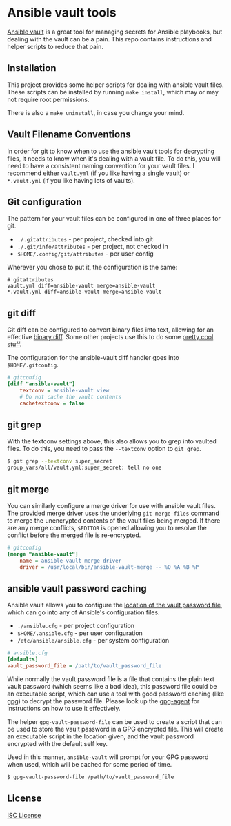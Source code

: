 # Ansible vault tools

[Ansible vault][] is a great tool for managing secrets for Ansible playbooks,
but dealing with the vault can be a pain. This repo contains instructions and
helper scripts to reduce that pain.

## Installation

This project provides some helper scripts for dealing with ansible vault files.
These scripts can be installed by running `make install`, which may or may not
require root permissions.

There is also a `make uninstall`, in case you change your mind.

## Vault Filename Conventions

In order for git to know when to use the ansible vault tools for decrypting
files, it needs to know when it's dealing with a vault file. To do this, you
will need to have a consistent naming convention for your vault files. I
recommend either `vault.yml` (if you like having a single vault) or
`*.vault.yml` (if you like having lots of vaults).

## Git configuration

The pattern for your vault files can be configured in one of three places for
git.

 * `./.gitattributes` - per project, checked into git
 * `./.git/info/attributes` - per project, not checked in
 * `$HOME/.config/git/attributes` - per user config

Wherever you chose to put it, the configuration is the same:

```
# gitattributes
vault.yml diff=ansible-vault merge=ansible-vault
*.vault.yml diff=ansible-vault merge=ansible-vault
```

## git diff

Git diff can be configured to convert binary files into text, allowing for an
effective [binary diff][]. Some other projects use this to do some
[pretty cool stuff][spaceman-diff].

The configuration for the ansible-vault diff handler goes into
`$HOME/.gitconfig`.

```ini
# gitconfig
[diff "ansible-vault"]
	textconv = ansible-vault view
	# Do not cache the vault contents
	cachetextconv = false
```

## git grep

With the textconv settings above, this also allows you to grep into vaulted
files. To do this, you need to pass the `--textconv` option to `git grep`.

```bash
$ git grep --textconv super_secret
group_vars/all/vault.yml:super_secret: tell no one
```

## git merge

You can similarly configure a merge driver for use with ansible vault files. The
provided merge driver uses the underlying `git merge-files` command to merge the
unencrypted contents of the vault files being merged. If there are any merge
conflicts, `$EDITOR` is opened allowing you to resolve the conflict before the
merged file is re-encrypted.

```ini
# gitconfig
[merge "ansible-vault"]
	name = ansible-vault merge driver
	driver = /usr/local/bin/ansible-vault-merge -- %O %A %B %P
```

## ansible vault password caching

Ansible vault allows you to configure the
[location of the vault password file][vault-config], which can go into any of
Ansible's configuration files.

 * `./ansible.cfg` - per project configuration
 * `$HOME/.ansible.cfg` - per user configuration
 * `/etc/ansible/ansible.cfg` - per system configuration

```ini
# ansible.cfg
[defaults]
vault_password_file = /path/to/vault_password_file
```

While normally the vault password file is a file that contains the plain text
vault password (which seems like a bad idea), this password file could be an
executable script, which can use a tool with good password caching (like
[gpg][]) to decrypt the password file. Please look up the [gpg-agent][] for
instructions on how to use it effectively.

The helper `gpg-vault-password-file` can be used to create a script that can be
used to store the vault password in a GPG encrypted file. This will create an
executable script in the location given, and the vault password encrypted with
the default self key.

Used in this manner, `ansible-vault` will prompt for your GPG password when
used, which will be cached for some period of time.

```bash
$ gpg-vault-password-file /path/to/vault_password_file
```

## License

[ISC License](./LICENSE)

 [ansible vault]: http://docs.ansible.com/ansible/playbooks_vault.html
 [binary diff]:  http://git-scm.com/docs/gitattributes#_performing_text_diffs_of_binary_files
 [spaceman-diff]: https://github.com/holman/spaceman-diff
 [vault-config]: http://docs.ansible.com/ansible/intro_configuration.html#vault-password-file
 [gpg]: https://www.gnupg.org/
 [gpg-agent]: https://www.gnupg.org/documentation/manuals/gnupg/Invoking-GPG_002dAGENT.html
